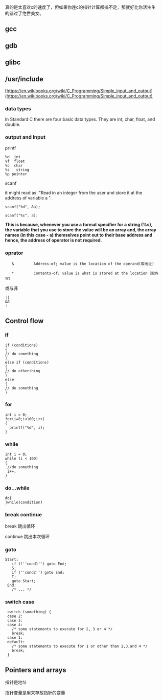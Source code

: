 真的是太喜欢c的速度了，但如果你连c的指针计算都搞不定，那就好比你活生生的错过了绝世美女。

## gcc
## gdb
## glibc
## /usr/include


[https://en.wikibooks.org/wiki/C_Programming/Simple_input_and_output](https://en.wikibooks.org/wiki/C_Programming/Simple_input_and_output)


### data types

In Standard C there are four basic data types. They are int, char, float, and double.

### output and input
printf

```
%d  int
%f  float
%c  char
%s   string
%p pointer
```

scanf

it might read as: "Read in an integer from the user and store it at the address of variable a ".

```
scanf("%d", &a);

```

```
scanf("%s", a);
```
**This is because, whenever you use a format specifier for a string (%s), the variable that you use to store the value will be an array and, the array names (in this case - a) themselves point out to their base address and hence, the address of operator is not required.**

### oprator
```   
   &         Address-of; value is the location of the operand(取地址)
   
   *         Contents-of; value is what is stored at the location（取内容）
```


或与非
```
||
&&
!
```
## Control flow
### if

```
if (conditions)
{
// do something
}
else if (conditions)
{
// do otherthing
}
else
{
// do something
}
```

### for 
```
int i = 0;
for(i=0;i<100;i++)
{
  printf("%d", i);
}
```

### while

```
int i = 0;
while (i < 100)
{
 //do something
 i++;
}
```

### do...while

```
do{
}while(condition)
```

### break continue
break 跳出循环

continue 跳出本次循环

### goto
```
Start:
   if (!''cond1'') goto End;
   S;
   if (''cond2'') goto End;
   T;
   goto Start;
 End:
   /* ... */
```

### switch case
```
 switch (something) {
 case 2:
 case 3:
 case 4:
   /* some statements to execute for 2, 3 or 4 */
   break;
 case 1:
 default:
   /* some statements to execute for 1 or other than 2,3,and 4 */
   break;
 }
 ```

## Pointers and arrays

指针是地址

指针变量是用来存放指针的变量

